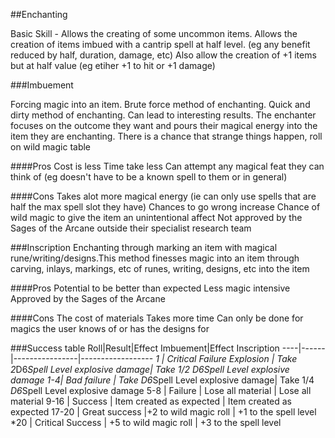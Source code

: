 ##Enchanting

Basic Skill - Allows the creating of some uncommon items. Allows the creation of items imbued with a cantrip spell at half level. (eg any benefit reduced by half, duration, damage, etc)
Also allow the creation of +1 items but at half value (eg etiher +1 to hit or +1 damage)

###Imbuement

Forcing magic into an item. Brute force method of enchanting. Quick and dirty method of enchanting. Can lead to interesting results. The enchanter focuses on the outcome they want and pours their magical energy into the item they are enchanting. There is a chance that strange things happen, roll on wild magic table

####Pros
Cost is less
Time take less
Can attempt any magical feat they can think of (eg doesn't have to be a known spell to them or in general)

####Cons
Takes alot more magical energy (ie can only use spells that are half the max spell slot they have)
Chances to go wrong increase
Chance of wild magic to give the item an unintentional affect
Not approved by the Sages of the Arcane outside their specialist research team

###Inscription
Enchanting through marking an item with magical rune/writing/designs.This method finesses magic into an item through carving, inlays, markings, etc of runes, writing, designs, etc into the item

####Pros
Potential to be better than expected
Less magic intensive
Approved by the Sages of the Arcane

####Cons
The cost of materials
Takes more time
Can only be done for magics the user knows of or has the designs for

###Success table
Roll|Result|Effect Imbuement|Effect Inscription
----|------|----------------|------------------
*1 | Critical Failure Explosion | Take 2*D6*Spell Level explosive damage| Take 1/2 *D6*Spell Level explosive damage
1-4| Bad failure |  Take D6*Spell Level explosive damage| Take 1/4 *D6*Spell Level explosive damage
5-8 | Failure | Lose all material | Lose all material 
9-16 | Success | Item created as expected | Item created as expected
17-20 | Great success |+2 to wild magic roll | +1 to the spell level
*20 | Critical Success | +5 to wild magic roll | +3 to the spell level

